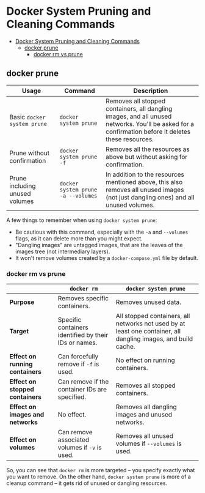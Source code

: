 # Docker System Pruning and Cleaning Commands

- [Docker System Pruning and Cleaning Commands](#docker-system-pruning-and-cleaning-commands)
  - [docker prune](#docker-prune)
    - [docker rm vs prune](#docker-rm-vs-prune)

## docker prune

| Usage | Command | Description |
| ----- | ------- | ----------- |
| Basic `docker system prune` | `docker system prune` | Removes all stopped containers, all dangling images, and all unused networks. You'll be asked for a confirmation before it deletes these resources. |
| Prune without confirmation | `docker system prune -f` | Removes all the resources as above but without asking for confirmation. |
| Prune including unused volumes | `docker system prune -a --volumes` | In addition to the resources mentioned above, this also removes all unused images (not just dangling ones) and all unused volumes. |

A few things to remember when using `docker system prune`:

- Be cautious with this command, especially with the `-a` and `--volumes` flags, as it can delete more than you might expect.
- "Dangling images" are untagged images, that are the leaves of the images tree (not intermediary layers).
- It won't remove volumes created by a `docker-compose.yml` file by default.

### docker rm vs prune

|     | `docker rm` | `docker system prune` |
| --- | ----------- | --------------------- |
| **Purpose** | Removes specific containers. | Removes unused data. |
| **Target** | Specific containers identified by their IDs or names. | All stopped containers, all networks not used by at least one container, all dangling images, and build cache. |
| **Effect on running containers** | Can forcefully remove if `-f` is used. | No effect on running containers. |
| **Effect on stopped containers** | Can remove if the container IDs are specified. | Removes all stopped containers. |
| **Effect on images and networks** | No effect. | Removes all dangling images and unused networks. |
| **Effect on volumes** | Can remove associated volumes if `-v` is used. | Removes all unused volumes if `--volumes` is used. |

So, you can see that `docker rm` is more targeted – you specify exactly what you want to remove. On the other hand, `docker system prune` is more of a cleanup command – it gets rid of unused or dangling resources.
